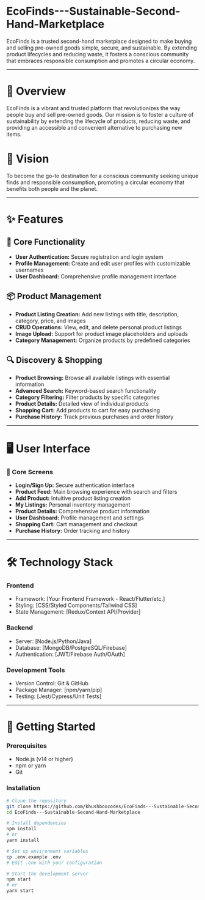 # EcoFinds---Sustainable-Second-Hand-Marketplace
EcoFinds is a trusted second-hand marketplace designed to make buying and selling pre-owned goods simple, secure, and sustainable. By extending product lifecycles and reducing waste, it fosters a conscious community that embraces responsible consumption and promotes a circular economy.

---

# 🌟 Overview  
EcoFinds is a vibrant and trusted platform that revolutionizes the way people buy and sell pre-owned goods. Our mission is to foster a culture of sustainability by extending the lifecycle of products, reducing waste, and providing an accessible and convenient alternative to purchasing new items.  

# 🎯 Vision  
To become the go-to destination for a conscious community seeking unique finds and responsible consumption, promoting a circular economy that benefits both people and the planet.  

---

# ✨ Features  

## 🔐 Core Functionality  
- **User Authentication:** Secure registration and login system  
- **Profile Management:** Create and edit user profiles with customizable usernames  
- **User Dashboard:** Comprehensive profile management interface  

## 📦 Product Management  
- **Product Listing Creation:** Add new listings with title, description, category, price, and images  
- **CRUD Operations:** View, edit, and delete personal product listings  
- **Image Upload:** Support for product image placeholders and uploads  
- **Category Management:** Organize products by predefined categories  

## 🔍 Discovery & Shopping  
- **Product Browsing:** Browse all available listings with essential information  
- **Advanced Search:** Keyword-based search functionality  
- **Category Filtering:** Filter products by specific categories  
- **Product Details:** Detailed view of individual products  
- **Shopping Cart:** Add products to cart for easy purchasing  
- **Purchase History:** Track previous purchases and order history  

---

# 🖥️ User Interface  

### 📱 Core Screens  
- **Login/Sign Up:** Secure authentication interface  
- **Product Feed:** Main browsing experience with search and filters  
- **Add Product:** Intuitive product listing creation  
- **My Listings:** Personal inventory management  
- **Product Details:** Comprehensive product information  
- **User Dashboard:** Profile management and settings  
- **Shopping Cart:** Cart management and checkout  
- **Purchase History:** Order tracking and history  

---

# 🛠️ Technology Stack  

### Frontend  
- Framework: [Your Frontend Framework - React/Flutter/etc.]  
- Styling: [CSS/Styled Components/Tailwind CSS]  
- State Management: [Redux/Context API/Provider]  

### Backend  
- Server: [Node.js/Python/Java]  
- Database: [MongoDB/PostgreSQL/Firebase]  
- Authentication: [JWT/Firebase Auth/OAuth]  

### Development Tools  
- Version Control: Git & GitHub  
- Package Manager: [npm/yarn/pip]  
- Testing: [Jest/Cypress/Unit Tests]  

---

# 🚀 Getting Started  

### Prerequisites  
- Node.js (v14 or higher)  
- npm or yarn  
- Git  

### Installation  

```bash
# Clone the repository
git clone https://github.com/khushboocodes/EcoFinds---Sustainable-Second-Hand-Marketplace.git
cd EcoFinds---Sustainable-Second-Hand-Marketplace

# Install dependencies
npm install
# or
yarn install

# Set up environment variables
cp .env.example .env
# Edit .env with your configuration

# Start the development server
npm start
# or
yarn start
